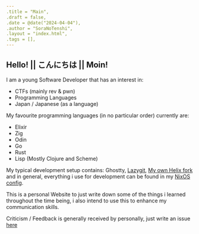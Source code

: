 ```yaml
---
.title = "Main",
.draft = false,
.date = @date("2024-04-04"),
.author = "SoraNoTenshi",
.layout = "index.html",
.tags = [],
---
```


## Hello! || こんにちは || Moin!

I am a young Software Developer that has an interest in:
- CTFs (mainly rev & pwn)
- Programming Languages
- Japan / Japanese (as a language)

My favourite programming languages (in no particular order) currently are:
- Elixir
- Zig
- Odin
- Go
- Rust
- Lisp (Mostly Clojure and Scheme)

My typical development setup contains: Ghostty, [Lazygit](https://github.com/jesseduffield/lazygit), [My own Helix fork](https://github.com/SoraTenshi/helix/tree/new-daily-driver) and in general, everything i use for development can be found in my [NixOS config](https://github.com/SoraTenshi/nixos-config).

This is a personal Website to just write down some of the things i learned throughout the time
being, i also intend to use this to enhance my communication skills.

Criticism / Feedback is generally received by personally, just write an issue [here](https://github.com/SoraTenshi/neoncity.dev/issues)

